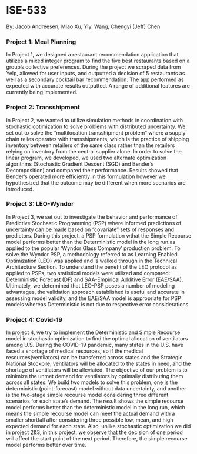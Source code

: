 # ISE-533

By: Jacob Andreesen, Miao Xu, Yiyi Wang, Chengyi (Jeff) Chen

### Project 1: Meal Planning 
In Project 1, we designed a restaurant recommendation application that utilizes a mixed integer program to find the five best restaurants based on a group’s collective preferences. During the project we scraped data from Yelp, allowed for user inputs, and outputted a decision of 5 restaurants as well as a secondary cocktail bar recommendation. The app performed as expected with accurate results outputted. A range of additional features are currently being implemented.

### Project 2: Transshipment
In Project 2, we wanted to utilize simulation methods in coordination with stochastic optimization to solve problems with distributed uncertainty. We set out to solve the “multilocation transshipment problem” where a supply chain relies operates with transshipments, which is the practice of shipping inventory between retailers of the same class rather than the retailers relying on inventory from the central supplier alone. In order to solve the linear program, we developed, we used two alternate optimization algorithms (Stochastic Gradient Descent (SGD) and Bender’s Decomposition) and compared their performance. Results showed that Bender’s operated more efficiently in this formulation however we hypothesized that the outcome may be different when more scenarios are introduced. 

### Project 3: LEO-Wyndor 
In Project 3, we set out to investigate the behavior and performance of Predictive Stochastic Programming (PSP) where informed predictions of uncertainty can be made based on “covariate” sets of responses and predictors. During this project, a PSP formulation wthat the Simple Recourse model performs better than the Deterministic model in the long run.as applied to the popular ‘Wyndor Glass Company’ production problem. To solve the Wyndor PSP, a methodology referred to as Learning Enabled Optimization (LEO) was applied and is walked through in the Technical Architecture Section. To understand the benefit of the LEO protocol as applied to PSPs, two statistical models were utilized and compared: Deterministic Forecast (DF) and SAA-Empirical Additive Error (EAE/SAA). Ultimately, we determined that LEO-PSP poses a number of modeling advantages, the validation approach established is useful and accurate in assessing model validity, and the EAE/SAA model is appropriate for PSP models whereas Deterministic is not due to respective error considerations

### Project 4: Covid-19
In project 4, we try to implement the Deterministic and Simple Recourse model in stochastic optimization to find the optimal allocation of ventilators among U.S. During the COVID-19 pandemic, many states in the U.S. have faced a shortage of medical resources, so if the medical resources(ventilators) can be transferred across states and the Strategic National Stockpile, ventilators will be allocated to the states in need, and the shortage of ventilators will be alleviated. The objective of our problem is to minimize the unmet demand for ventilators by optimally distributing them across all states. We build two models to solve this problem, one is the deterministic (point-forecast) model without data uncertainty, and another is the two-stage simple recourse model considering three different scenarios for each state’s demand. The result shows the simple recourse model performs better than the deterministic model in the long run, which means the simple recourse model can meet the actual demand with a smaller shortfall after considering three possible low, mean, and high expected demand for each state. Also, unlike stochastic optimization we did in project 2&3, in this project, we observe that the decision of one period will affect the start point of the next period. Therefore, the simple recourse model performs better over time.
